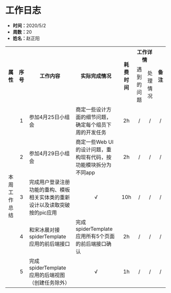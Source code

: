 <h1>工作日志</h1>
<ul>
    <li><strong>时间：</strong>2020/5/2</li>
    <li><strong>周数：</strong>20</li>
    <li><strong>姓名：</strong>赵正阳</li>
</ul>
<table style="text-align:center">
  <tr>
    <th rowspan="2">属性</th>
    <th rowspan="2">序号</th>
    <th rowspan="2">工作内容</th>
    <th rowspan="2">实际完成情况</th>
    <th rowspan="2">耗费时间</th>
    <th colspan="2">工作详情</th>
    <th rowspan="2">备注</th>
  </tr>
  <tr>
    <td>遇到的问题</td>
    <td>处理情况</td>
  </tr>
  <tr>
    <td rowspan="5">本周工作总结</td>
    <td>1</td>
    <td style="text-align:left">参加4月25日小组会</td>
    <td style="text-align:left">商定一些设计方面的细节问题，确定每个组员下周的开发任务</td>
    <td>2h</td>
    <td>/</td>
    <td>/</td>
    <td>/</td>
  </tr>
  <tr>
    <td>2</td>
    <td style="text-align:left">参加4月29日小组会</td>
    <td style="text-align:left">商定一些Web UI的设计问题，重构现有代码，按功能模块拆分为不同app</td>
    <td>2h</td>
    <td>/</td>
    <td>/</td>
    <td>/</td>
  </tr>
  <tr>
    <td>3</td>
    <td style="text-align:left">完成用户登录注册功能的重构、模板相关实体类的重新设计以及读取突破按的pic应用</td>
    <td>√</td>
    <td>10h</td>
    <td>/</td>
    <td>/</td>
    <td>/</td>
  </tr>
  <tr>
    <td>4</td>
    <td style="text-align:left">和宋冰晨对接spiderTemplate应用的前后端接口</td>
    <td style="text-align:left">完成spiderTemplate应用所有5个页面的前后端接口确认</td>
    <td>2h</td>
    <td>/</td>
    <td>/</td>
    <td>/</td>
  </tr>
  <tr>
    <td>5</td>
    <td style="text-align:left">完成spiderTemplate应用的后端视图（创建任务除外）</td>
    <td>√</td>
    <td>1h</td>
    <td>/</td>
    <td>/</td>
    <td>/</td>
  </tr>
</table>
